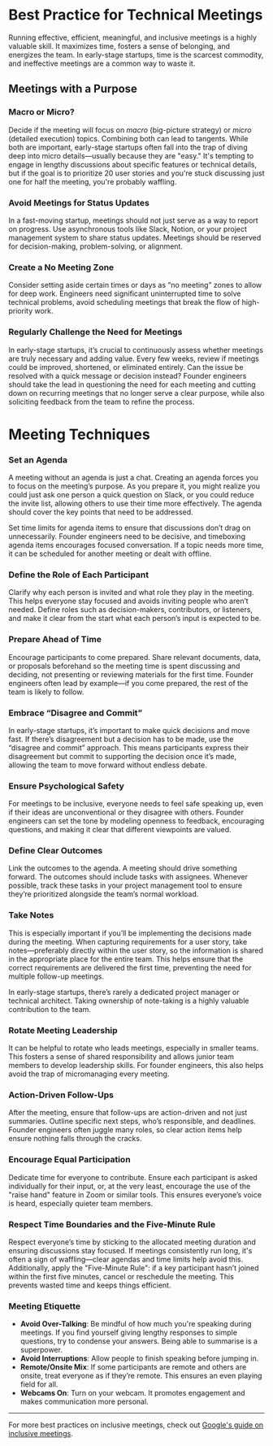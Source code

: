 # Best Practice for Technical Meetings

Running effective, efficient, meaningful, and inclusive meetings is a highly valuable skill. It maximizes time, fosters a sense of belonging, and energizes the team. In early-stage startups, time is the scarcest commodity, and ineffective meetings are a common way to waste it.


## Meetings with a Purpose

### **Macro or Micro?**

Decide if the meeting will focus on *macro* (big-picture strategy) or *micro* (detailed execution) topics. Combining both can lead to tangents. While both are important, early-stage startups often fall into the trap of diving deep into micro details—usually because they are "easy." It's tempting to engage in lengthy discussions about specific features or technical details, but if the goal is to prioritize 20 user stories and you're stuck discussing just one for half the meeting, you're probably waffling.

### **Avoid Meetings for Status Updates**

In a fast-moving startup, meetings should not just serve as a way to report on progress. Use asynchronous tools like Slack, Notion, or your project management system to share status updates. Meetings should be reserved for decision-making, problem-solving, or alignment.

### **Create a No Meeting Zone**

Consider setting aside certain times or days as “no meeting” zones to allow for deep work. Engineers need significant uninterrupted time to solve technical problems, avoid scheduling meetings that break the flow of high-priority work.

### **Regularly Challenge the Need for Meetings**

In early-stage startups, it’s crucial to continuously assess whether meetings are truly necessary and adding value. Every few weeks, review if meetings could be improved, shortened, or eliminated entirely. Can the issue be resolved with a quick message or decision instead? Founder engineers should take the lead in questioning the need for each meeting and cutting down on recurring meetings that no longer serve a clear purpose, while also soliciting feedback from the team to refine the process.

# Meeting Techniques

### **Set an Agenda**

A meeting without an agenda is just a chat. Creating an agenda forces you to focus on the meeting’s purpose. As you prepare it, you might realize you could just ask one person a quick question on Slack, or you could reduce the invite list, allowing others to use their time more effectively. The agenda should cover the key points that need to be addressed.

Set time limits for agenda items to ensure that discussions don’t drag on unnecessarily. Founder engineers need to be decisive, and timeboxing agenda items encourages focused conversation. If a topic needs more time, it can be scheduled for another meeting or dealt with offline.

### **Define the Role of Each Participant**

Clarify why each person is invited and what role they play in the meeting. This helps everyone stay focused and avoids inviting people who aren’t needed. Define roles such as decision-makers, contributors, or listeners, and make it clear from the start what each person’s input is expected to be.

### **Prepare Ahead of Time**

Encourage participants to come prepared. Share relevant documents, data, or proposals beforehand so the meeting time is spent discussing and deciding, not presenting or reviewing materials for the first time. Founder engineers often lead by example—if you come prepared, the rest of the team is likely to follow.


### **Embrace “Disagree and Commit”**

In early-stage startups, it’s important to make quick decisions and move fast. If there’s disagreement but a decision has to be made, use the “disagree and commit” approach. This means participants express their disagreement but commit to supporting the decision once it’s made, allowing the team to move forward without endless debate.

### **Ensure Psychological Safety**

For meetings to be inclusive, everyone needs to feel safe speaking up, even if their ideas are unconventional or they disagree with others. Founder engineers can set the tone by modeling openness to feedback, encouraging questions, and making it clear that different viewpoints are valued.

### **Define Clear Outcomes**

Link the outcomes to the agenda. A meeting should drive something forward. The outcomes should include tasks with assignees. Whenever possible, track these tasks in your project management tool to ensure they’re prioritized alongside the team’s normal workload.

### **Take Notes**

This is especially important if you’ll be implementing the decisions made during the meeting. When capturing requirements for a user story, take notes—preferably directly within the user story, so the information is shared in the appropriate place for the entire team. This helps ensure that the correct requirements are delivered the first time, preventing the need for multiple follow-up meetings.

In early-stage startups, there’s rarely a dedicated project manager or technical architect. Taking ownership of note-taking is a highly valuable contribution to the team.

### **Rotate Meeting Leadership**

It can be helpful to rotate who leads meetings, especially in smaller teams. This fosters a sense of shared responsibility and allows junior team members to develop leadership skills. For founder engineers, this also helps avoid the trap of micromanaging every meeting.

### **Action-Driven Follow-Ups**

After the meeting, ensure that follow-ups are action-driven and not just summaries. Outline specific next steps, who’s responsible, and deadlines. Founder engineers often juggle many roles, so clear action items help ensure nothing falls through the cracks.

### **Encourage Equal Participation**

Dedicate time for everyone to contribute. Ensure each participant is asked individually for their input, or, at the very least, encourage the use of the "raise hand" feature in Zoom or similar tools. This ensures everyone’s voice is heard, especially quieter team members.

### **Respect Time Boundaries and the Five-Minute Rule**

Respect everyone’s time by sticking to the allocated meeting duration and ensuring discussions stay focused. If meetings consistently run long, it's often a sign of waffling—clear agendas and time limits help avoid this. Additionally, apply the "Five-Minute Rule": if a key participant hasn’t joined within the first five minutes, cancel or reschedule the meeting. This prevents wasted time and keeps things efficient.

### **Meeting Etiquette**

- **Avoid Over-Talking**: Be mindful of how much you're speaking during meetings. If you find yourself giving lengthy responses to simple questions, try to condense your answers. Being able to summarise is a superpower.
- **Avoid Interruptions**: Allow people to finish speaking before jumping in.
- **Remote/Onsite Mix**: If some participants are remote and others are onsite, treat everyone as if they’re remote. This ensures an even playing field for all.
- **Webcams On**: Turn on your webcam. It promotes engagement and makes communication more personal.

---

For more best practices on inclusive meetings, check out [Google's guide on inclusive meetings](https://www.thinkwithgoogle.com/future-of-marketing/management-and-culture/diversity-and-inclusion/run-inclusive-meetings/).